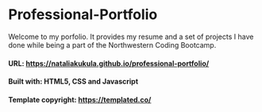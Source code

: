 # Professional-Portfolio
Welcome to my porfolio. It provides my resume and a set of projects I have done while being a part of the Northwestern Coding Bootcamp.
#### URL: https://nataliakukula.github.io/professional-portfolio/
#### Built with: HTML5, CSS and Javascript
#### Template copyright: https://templated.co/
